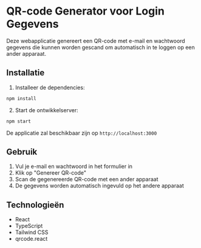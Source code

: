 # QR-code Generator voor Login Gegevens

Deze webapplicatie genereert een QR-code met e-mail en wachtwoord gegevens die kunnen worden gescand om automatisch in te loggen op een ander apparaat.

## Installatie

1. Installeer de dependencies:
```bash
npm install
```

2. Start de ontwikkelserver:
```bash
npm start
```

De applicatie zal beschikbaar zijn op `http://localhost:3000`

## Gebruik

1. Vul je e-mail en wachtwoord in het formulier in
2. Klik op "Genereer QR-code"
3. Scan de gegenereerde QR-code met een ander apparaat
4. De gegevens worden automatisch ingevuld op het andere apparaat

## Technologieën

- React
- TypeScript
- Tailwind CSS
- qrcode.react 
